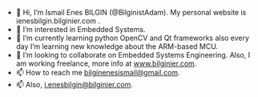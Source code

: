 - 👋 Hi, I’m Ismail Enes BILGIN (@BilginistAdam). My personal website is ienesbilgin.bilginier.com .
- 👀 I’m interested in Embedded Systems.
- 🌱 I’m currently learning python OpenCV and Qt frameworks also every day I’m learning new knowledge about the ARM-based MCU.
- 💞️ I’m looking to collaborate on Embedded Systems Engineering. Also, I am working freelance, more info at www.bilginier.com.
- 📫 How to reach me bilginenesismail@gmail.com.
- 📫 Also, i.enesbilgin@bilginier.com.
